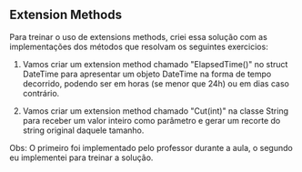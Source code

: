 ## Extension Methods

Para treinar o uso de extensions methods, criei essa solução com as implementações dos métodos que resolvam os seguintes exercicios:

1) Vamos criar um extension method chamado "ElapsedTime()" no struct DateTime para apresentar um objeto DateTime na forma de tempo decorrido, podendo ser em horas (se menor que 24h) ou em dias caso contrário.

2) Vamos criar um extension method chamado "Cut(int)" na classe String para receber um valor inteiro como parâmetro e gerar um recorte do string original daquele tamanho.

Obs: O primeiro foi implementado pelo professor durante a aula, o segundo eu implementei para treinar a solução.
